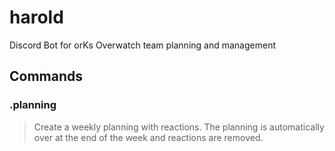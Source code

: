 # harold

Discord Bot for orKs Overwatch team planning and management

## Commands

### .planning

> Create a weekly planning with reactions.
> The planning is automatically over at the end of the week and reactions are removed.
